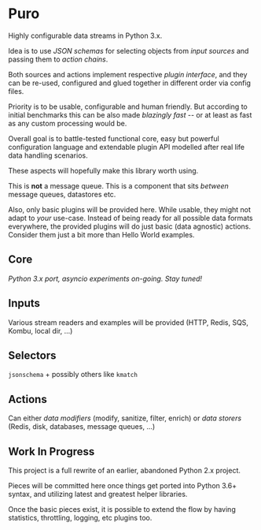 # Puro

Highly configurable data streams in Python 3.x.

Idea is to use _JSON schemas_ for selecting objects from _input sources_
and passing them to _action chains_.

Both sources and actions implement respective _plugin interface_, and they
can be re-used, configured and glued together in different order via config files.

Priority is to be usable, configurable and human friendly. But according to
initial benchmarks this can be also made _blazingly fast_ -- or at least as fast
as any custom processing would be.

Overall goal is to battle-tested functional core, easy but powerful configuration language
and extendable plugin API modelled after real life data handling scenarios.

These aspects will hopefully make this library worth using.

This is **not** a message queue. This is a component that sits _between_ message queues, datastores etc.

Also, only basic plugins will be provided here. While usable, they might not
adapt to _your_ use-case. Instead of being ready for all possible data formats
everywhere, the provided plugins will do just basic (data agnostic) actions.
Consider them just a bit more than Hello World examples.


## Core

_Python 3.x port, asyncio experiments on-going. Stay tuned!_


## Inputs

Various stream readers and examples will be provided (HTTP, Redis, SQS, Kombu, local dir, ...)


## Selectors

`jsonschema` + possibly others like `kmatch`


## Actions

Can either _data modifiers_ (modify, sanitize, filter, enrich)
or _data storers_ (Redis, disk, databases, message queues, ...)


## Work In Progress

This project is a full rewrite of an earlier, abandoned Python 2.x project.

Pieces will be committed here once things get ported into Python 3.6+ syntax,
and utilizing latest and greatest helper libraries.

Once the basic pieces exist, it is possible to extend the flow by having statistics,
throttling, logging, etc plugins too.
